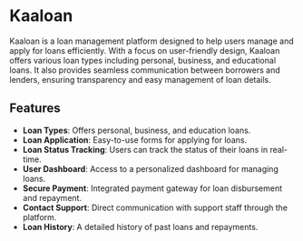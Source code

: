 # Kaaloan

Kaaloan is a loan management platform designed to help users manage and apply for loans efficiently. With a focus on user-friendly design, Kaaloan offers various loan types including personal, business, and educational loans. It also provides seamless communication between borrowers and lenders, ensuring transparency and easy management of loan details.

## Features

- **Loan Types**: Offers personal, business, and education loans.
- **Loan Application**: Easy-to-use forms for applying for loans.
- **Loan Status Tracking**: Users can track the status of their loans in real-time.
- **User Dashboard**: Access to a personalized dashboard for managing loans.
- **Secure Payment**: Integrated payment gateway for loan disbursement and repayment.
- **Contact Support**: Direct communication with support staff through the platform.
- **Loan History**: A detailed history of past loans and repayments.
